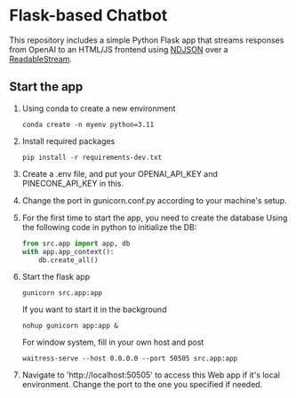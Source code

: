 # Flask-based Chatbot

This repository includes a simple Python Flask app that streams responses from OpenAI
to an HTML/JS frontend using [NDJSON](http://ndjson.org/) over a [ReadableStream](https://developer.mozilla.org/en-US/docs/Web/API/ReadableStream).

## Start the app
1. Using conda to create a new environment
    ```shell
    conda create -n myenv python=3.11
    ```

2. Install required packages
    ```shell
    pip install -r requirements-dev.txt
    ```

3. Create a .env file, and put your OPENAI_API_KEY and PINECONE_API_KEY in this.

4. Change the port in gunicorn.conf.py according to your machine's setup.

5. For the first time to start the app, you need to create the database
    Using the following code in python to initialize the DB:
    ```python
    from src.app import app, db
    with app.app_context():
        db.create_all()
    ```

6. Start the flask app
    ```shell
    gunicorn src.app:app
    ```

    If you want to start it in the background
    ```shell
    nohup gunicorn app:app &
    ```
    For window system, fill in your own host and post 
    ```shell
    waitress-serve --host 0.0.0.0 --port 50505 src.app:app
    ```


7. Navigate to 'http://localhost:50505' to access this Web app if it's local environment. Change the port to the one you specified if needed.

